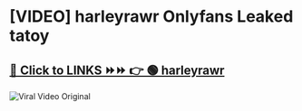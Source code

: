
 # [VIDEO] harleyrawr Onlyfans Leaked tatoy

## <h2><a href="https://clipsfans.com/harleyrawr&ref=git">🔗 Click to LINKS ⏩⏩ 👉 🟢 harleyrawr </a></h2>

<a href="https://clipsfans.com/harleyrawr&ref=git" rel="nofollow" data-target="animated-image.originalLink"><img src="https://i.ibb.co.com/xMMVF88/686577567.gif" alt="Viral Video Original" style="max-width: 100%; display: inline-block;" data-target="animated-image.originalImage"></a>

